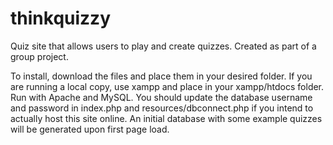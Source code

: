 # thinkquizzy

Quiz site that allows users to play and create quizzes.
Created as part of a group project.

To install, download the files and place them in your desired folder. If you are running a local copy, use xampp and place in your xampp/htdocs folder. Run with Apache and MySQL.
You should update the database username and password in index.php and resources/dbconnect.php if you intend to actually host this site online.
An initial database with some example quizzes will be generated upon first page load.
